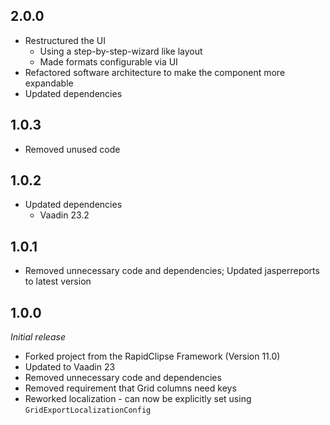 ## 2.0.0
* Restructured the UI
  * Using a step-by-step-wizard like layout
  * Made formats configurable via UI
* Refactored software architecture to make the component more expandable
* Updated dependencies

## 1.0.3
* Removed unused code

## 1.0.2
* Updated dependencies
  * Vaadin 23.2

## 1.0.1
* Removed unnecessary code and dependencies; Updated jasperreports to latest version

## 1.0.0
<i>Initial release</i>

* Forked project from the RapidClipse Framework (Version 11.0)
* Updated to Vaadin 23
* Removed unnecessary code and dependencies
* Removed requirement that Grid columns need keys
* Reworked localization - can now be explicitly set using ``GridExportLocalizationConfig``
